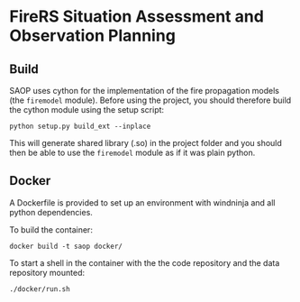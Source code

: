 FireRS Situation Assessment and Observation Planning
====================================================

Build
-----

SAOP uses cython for the implementation of the fire propagation models (the `firemodel` module).
Before using the project, you should therefore build the cython module using the setup script:

    python setup.py build_ext --inplace

This will generate shared library (.so) in the project folder and you should then be able to use the `firemodel` module as if it was plain python.


Docker
------

A Dockerfile is provided to set up an environment with windninja and all python dependencies.

To build the container:

    docker build -t saop docker/

To start a shell in the container with the the code repository and the data repository mounted:

    ./docker/run.sh